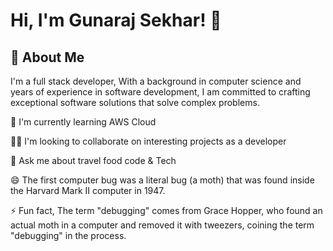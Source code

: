 
# Hi, I'm Gunaraj Sekhar! 👋


## 🚀 About Me
I'm a full stack developer, With a background in computer science and years of experience in software development, I am committed to crafting exceptional software solutions that solve complex problems.




🧠 I'm currently learning AWS Cloud

👯‍♀️ I'm looking to collaborate on interesting projects as a developer

💬 Ask me about travel food code & Tech

😄 The first computer bug was a literal bug (a moth) that was found inside the Harvard Mark II computer in 1947.

⚡️ Fun fact, The term "debugging" comes from Grace Hopper, who found an actual moth in a computer and removed it with tweezers, coining the term "debugging" in the process.
